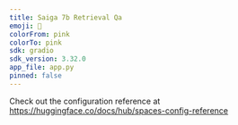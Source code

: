 ```yaml
---
title: Saiga 7b Retrieval Qa
emoji: 🚀
colorFrom: pink
colorTo: pink
sdk: gradio
sdk_version: 3.32.0
app_file: app.py
pinned: false
---
```


Check out the configuration reference at https://huggingface.co/docs/hub/spaces-config-reference
